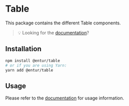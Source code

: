 # Table

This package contains the different Table components.

> 💡 Looking for the [documentation](https://design.entur.no/komponenter/layout-og-flater/table)?

## Installation

```sh
npm install @entur/table
# or if you are using Yarn:
yarn add @entur/table
```

## Usage

Please refer to the [documentation](https://design.entur.no/komponenter/layout-og-flater/table) for usage information.
